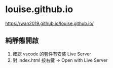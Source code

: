 # louise.github.io
https://wan2019.github.io/louise.github.io/

## 純靜態開啟

1. 確認 vscode 的套件有安裝 Live Server 
2. 對 index.html 按右鍵 -> Open with Live Server
